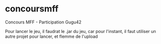 concoursmff
===========

Concours MFF - Participation Gugu42


Pour lancer le jeu, il faudrat le .jar du jeu, car pour l'instant, il faut utiliser un autre projet pour lancer, et flemme de l'upload
